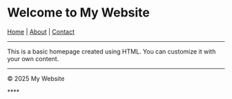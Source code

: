 <!DOCTYPE html>
<html lang="en">
<head>
  <meta charset="UTF-8">
  <title>My Homepage</title>
</head>
<body>
  <h1>Welcome to My Website</h1>

  <nav>
    <a href="index.html">Home</a> |
    <a href="about.html">About</a> |
    <a href="contact.html">Contact</a>
  </nav>

  <hr>

  <p>This is a basic homepage created using HTML. You can customize it with your own content.</p>

  <hr>

  <footer>
    <p>&copy; 2025 My Website</p>
  </footer>
</body>
</html>
****
